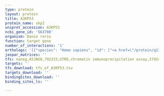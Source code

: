 ```yaml
---
type: protein
layout: protein
title: A3KP53
protein_name: skp2
uniprot_accession: A3KP53
ncbi_gene_id: '563708'
organism: Danio rerio
function: target gene
number_of_interactions: '1'
orthologs: '[{"species": "Homo sapiens", "id": ["<a href=\"/protein/q13309\">Q13309</a>"]}, {"species": "Mus musculus", "id": ["<a href=\"/protein/q9z0z3\">Q9Z0Z3</a>"]}, {"species": "Rattus norvegicus", "id": ["<a href=\"/protein/b2guz0\">B2GUZ0</a>"]}, {"species": "Caenorhabditis elegans", "id": ["<a href=\"/protein/q09397\">Q09397</a>"]}]'
jaspar_matrices: ''
tfs: nanog,A5JNG8,792333,GTRD,chromatin immunoprecipitation assay,27924024%5Buid%5D,No
targets: ''
tfs_download: tfs_of_A3KP53.tsv
targets_download: ''
bindingSites_download: ''
binding_sites_ls: ''

---
```

